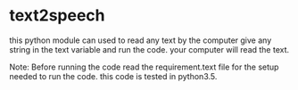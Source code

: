 # text2speech
this python module can used to read any text by the computer
give any string in the text variable and run the code. your computer will read the text.
 
 
 Note: Before running the code read the requirement.text file for the setup needed to run the code.
 this code is tested in python3.5. 
